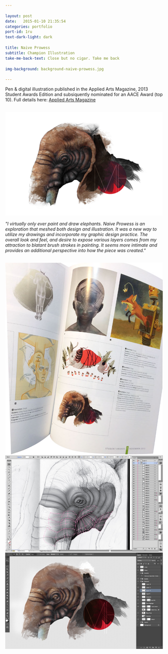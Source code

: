 ```yaml
---

layout: post
date:   2015-01-10 21:35:54
categories: portfolio
port-id: 1ru
text-dark-light: dark

title: Naive Prowess
subtitle: Champion Illustration
take-me-back-text: Close but no cigar. Take me back

img-background: background-naive-prowess.jpg

---
```


Pen & digital illustration published in the Applied Arts Magazine, 2013 Student Awards Edition and subsiquently nominated for an AACE Award (top 10). Full details here: <a href="http://www.appliedartsmag.com/winners_gallery/archive/?id=1086&year=2013&clip=1" target="_blank">Applied Arts Magazine</a>

<div class="image-container">
    <img class="clear" src=""/>
    <img class="w4" src="./img/work/winter/naive-prowess.jpg">
</div>

<i>"I virtually only ever paint and draw elephants. Naive Prowess is an exploration that meshed both design and illustration. It was a new way to utilize my drawings and incorporate my graphic design practice. The overall look and feel, and desire to expose various layers comes from my attraction to blatant brush strokes in painting. It seems more intimate and provides an additional perspective into how the piece was created."</i>

<div class="image-container">
    <img class="clear" src=""/>
    <img class="w2" src="./img/work/winter/naive-prowess-magazine.jpg">
    <!-- <img class="w2" src="./img/work/winter/naive-prowess-applied-arts-award.jpg"> -->
    <!-- <img class="w2" src="./img/work/winter/naive-prowess-sketch.jpg"> -->
    <img class="w2" src="./img/work/winter/naive-prowess-illustrator.jpg">
    <img class="w2" src="./img/work/winter/naive-prowess-photoshop.jpg">
</div>